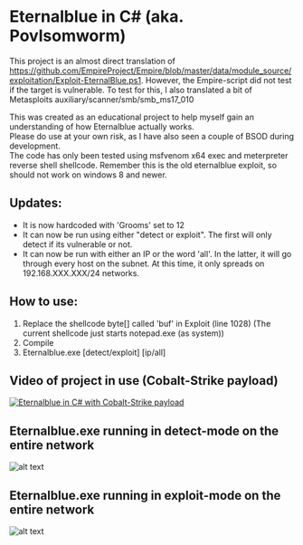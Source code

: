 # Eternalblue in C# (aka. Povlsomworm)

This project is an almost direct translation of https://github.com/EmpireProject/Empire/blob/master/data/module_source/exploitation/Exploit-EternalBlue.ps1. However, the Empire-script did not test if the target is vulnerable. To test for this, I also translated a bit of Metasploits auxiliary/scanner/smb/smb_ms17_010

This was created as an educational project to help myself gain an understanding of how Eternalblue actually works.  
Please do use at your own risk, as I have also seen a couple of BSOD during development.  
The code has only been tested using msfvenom x64 exec and meterpreter reverse shell shellcode. 
Remember this is the old eternalblue exploit, so should not work on windows 8 and newer. 

## Updates: 
* It is now hardcoded with 'Grooms' set to 12
* It can now be run using either "detect or exploit". The first will only detect if its vulnerable or not. 
* It can now be run with either an IP or the word 'all'. In the latter, it will go through every host on the subnet. At this time, it only spreads on 192.168.XXX.XXX/24 networks. 

## How to use: 
1) Replace the shellcode byte[] called 'buf' in Exploit (line 1028) (The current shellcode just starts notepad.exe (as system))
2) Compile
3) Eternalblue.exe [detect/exploit] [ip/all]

## Video of project in use (Cobalt-Strike payload)
[![Eternalblue in C# with Cobalt-Strike payload](https://img.youtube.com/vi/xHt2rgiU4e4/0.jpg)](https://youtu.be/xHt2rgiU4e4)

## Eternalblue.exe running in detect-mode on the entire network
![alt text](https://github.com/povlteksttv/Eternalblue/blob/master/img/detect1.png?raw=true)

## Eternalblue.exe running in exploit-mode on the entire network
![alt text](https://github.com/povlteksttv/Eternalblue/blob/master/img/exploit1.png?raw=true)
